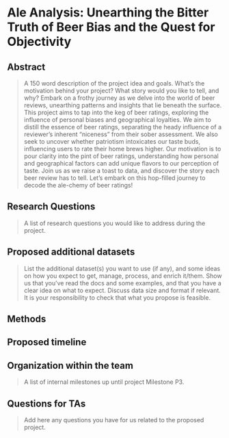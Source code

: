 # Ale Analysis: Unearthing the Bitter Truth of Beer Bias and the Quest for Objectivity

## Abstract
> A 150 word description of the project idea and goals. What’s the motivation behind your project? What story would you like to tell, and why?
Embark on a frothy journey as we delve into the world of beer reviews, unearthing patterns and insights that lie beneath the surface. This project aims to tap into the keg of beer ratings, exploring the influence of personal biases and geographical loyalties. We aim to distill the essence of beer ratings, separating the heady influence of a reviewer’s inherent “niceness” from their sober assessment. We also seek to uncover whether patriotism intoxicates our taste buds, influencing users to rate their home brews higher. Our motivation is to pour clarity into the pint of beer ratings, understanding how personal and geographical factors can add unique flavors to our perception of taste. Join us as we raise a toast to data, and discover the story each beer review has to tell. Let’s embark on this hop-filled journey to decode the ale-chemy of beer ratings!

## Research Questions
> A list of research questions you would like to address during the project.

## Proposed additional datasets
> List the additional dataset(s) you want to use (if any), and some ideas on how you expect to get, manage, process, and enrich it/them. Show us that you’ve read the docs and some examples, and that you have a clear idea on what to expect. Discuss data size and format if relevant. It is your responsibility to check that what you propose is feasible.

## Methods

## Proposed timeline

## Organization within the team
> A list of internal milestones up until project Milestone P3.

## Questions for TAs
> Add here any questions you have for us related to the proposed project.